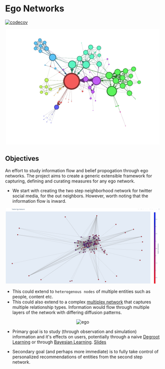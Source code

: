 # Ego Networks

[![codecov](https://codecov.io/gh/lejinvarghese/ego_networks/branch/master/graph/badge.svg?token=248C9C6ZHK)](https://codecov.io/gh/lejinvarghese/ego_networks)

<p align="center">
    <img src="./assets/sample.png" alt="sample" width="500"/>
</p>

## Objectives

An effort to study information flow and belief propogation through ego networks. The project aims to create a generic extensible framework for capturing, defining and curating measures for any ego network.

-   We start with creating the two step neighborhood network for twitter social media, for the out neighbors. However, worth noting that the information flow is inward.

<p align="center">
    <img src="./assets/ego_graph.png" alt="ego" width="500"/>
</p>

-   This could extend to `heterogenous nodes` of multiple entities such as people, content etc.
-   This could also extend to a complex [multiplex network](https://cosnet.bifi.es/network-theory/multiplex-networks/) that captures multiple relationship types. Information would flow through multiple layers of the network with differing diffusion patterns.

<p align="center">
    <img src="https://cosnet.bifi.es/wp-content/uploads/2014/06/multiplex_networks_2a.jpg" alt="ego" width="500"/>
</p>

-   Primary goal is to study (through observation and simulation) information and it's effects on users, potentially through a naive [Degroot Learning](https://en.wikipedia.org/wiki/DeGroot_learning) or through [Bayesian Learning](https://dahleh.lids.mit.edu/wp-content/uploads/2011/09/2008-BayesianLearningInSocialNetworks.pdf). [Slides](https://github.com/lejinvarghese/graph_data_science/blob/master/docs/social_economic_networks/w6-learning.pdf)

-   Secondary goal (and perhaps more immediate) is to fully take control of personalized recommendations of entities from the second step network.
